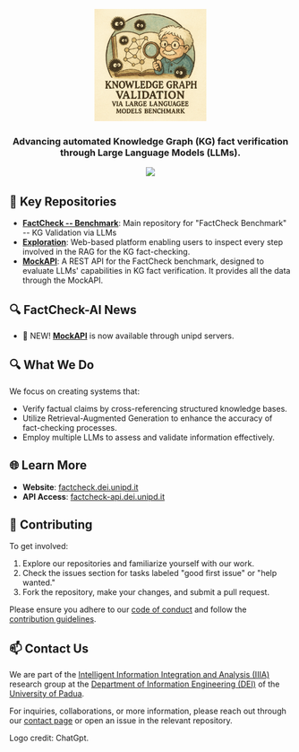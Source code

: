 <div align="center">

  <a href="https://factcheck.dei.unipd.it"><picture>
    <img src="https://raw.githubusercontent.com/FactCheck-AI/.github/main/profile/FactCheck-Logo.png" width="200" alt="FactCheck-AI Logo" />
  </picture></a>

### Advancing automated Knowledge Graph (KG) fact verification through Large Language Models (LLMs).

![](https://i.ibb.co/sJ7RhGG/image-41.png)

</div>


## 📂 Key Repositories

- **[FactCheck -- Benchmark](https://github.com/FactCheck-AI/FactCheck)**: Main repository for "FactCheck Benchmark" -- KG Validation via LLMs
- **[Exploration](https://github.com/FactCheck-AI/FactCheck-Exploration)**: Web-based platform enabling users to inspect every step involved in the RAG for the KG fact-checking.
- **[MockAPI](https://github.com/FactCheck-AI/FactCheck-MockAPI)**: A REST API for the FactCheck benchmark, designed to evaluate LLMs' capabilities in KG fact verification. It provides all the data through the MockAPI.

## 🔍 FactCheck-AI News
- 📣 NEW! **[MockAPI](https://factcheck-api.dei.unipd.it/)** is now available through unipd servers.

## 🔍 What We Do

We focus on creating systems that:

- Verify factual claims by cross-referencing structured knowledge bases.
- Utilize Retrieval-Augmented Generation to enhance the accuracy of fact-checking processes.
- Employ multiple LLMs to assess and validate information effectively.


## 🌐 Learn More

- **Website**: [factcheck.dei.unipd.it](https://factcheck.dei.unipd.it/)
- **API Access**: [factcheck-api.dei.unipd.it](https://factcheck-api.dei.unipd.it/)

## 🤝 Contributing

To get involved:

1. Explore our repositories and familiarize yourself with our work.
2. Check the issues section for tasks labeled "good first issue" or "help wanted."
3. Fork the repository, make your changes, and submit a pull request.

Please ensure you adhere to our [code of conduct](https://github.com/FactCheck-AI/.github/blob/main/CODE_OF_CONDUCT.md) and follow the [contribution guidelines](https://github.com/FactCheck-AI/.github/blob/main/CONTRIBUTING.md).

## 📫 Contact Us
We are part of the [Intelligent Information Integration and Analysis (IIIA)](https://iiia.dei.unipd.it/) research group at the [Department of Information Engineering (DEI)](https://www.dei.unipd.it/) of the [University of Padua](https://www.unipd.it/).

For inquiries, collaborations, or more information, please reach out through our [contact page](https://factcheck.dei.unipd.it/credits) or open an issue in the relevant repository.

Logo credit: ChatGpt.
